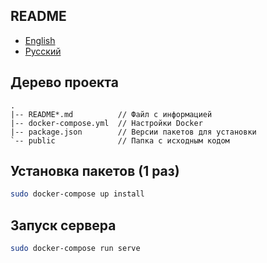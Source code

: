## README

- [English](README.md)
- [Русский](README-ru.md)

## Дерево проекта

```
.
|-- README*.md          // Файл с информацией
|-- docker-compose.yml  // Настройки Docker
|-- package.json        // Версии пакетов для установки
`-- public              // Папка с исходным кодом
```

## Установка пакетов (1 раз)

```bash
sudo docker-compose up install
```

## Запуск сервера

```bash
sudo docker-compose run serve
```
